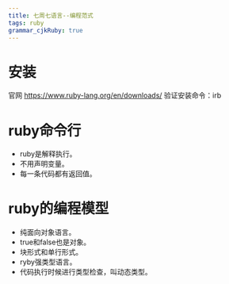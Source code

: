 ```yaml
---
title: 七周七语言--编程范式
tags: ruby
grammar_cjkRuby: true
---
```


# 安装
官网 https://www.ruby-lang.org/en/downloads/
验证安装命令：irb

# ruby命令行
* ruby是解释执行。
* 不用声明变量。
* 每一条代码都有返回值。
# ruby的编程模型
* 纯面向对象语言。
* true和false也是对象。
* 块形式和单行形式。
* ryby强类型语言。
* 代码执行时候进行类型检查，叫动态类型。
